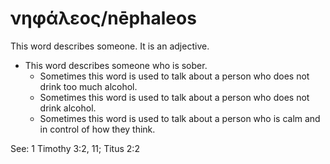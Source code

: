 # νηφάλεος/nēphaleos
This word describes someone. It is an adjective.
* This word describes someone who is sober.
    * Sometimes this word is used to talk about a person who does not drink too much alcohol.
    * Sometimes this word is used to talk about a person who does not drink alcohol.
    * Sometimes this word is used to talk about a person who is calm and in control of how they think.

See: 1 Timothy 3:2, 11; Titus 2:2
